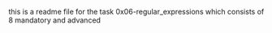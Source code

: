 this is a readme file for the task 0x06-regular_expressions which consists of 8 mandatory and advanced
